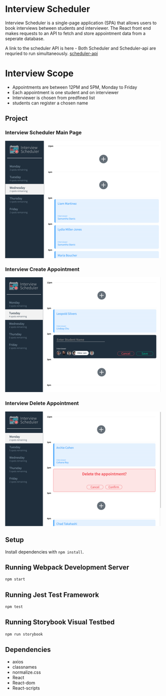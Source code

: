 # Interview Scheduler

Interview Scheduler is a single-page application (SPA) that allows users to book interviews between students and interviewer. The React front end makes requests to an API to fetch and store appointment data from a seperate database.

A link to the scheduler API is here - Both Scheduler and Scheduler-api are requried to run simultaneously.
[scheduler-api](https://github.com/Davichavix/scheduler-api)

# Interview Scope
- Appointments are between 12PM and 5PM, Monday to Friday
- Each appointment is one student and on interviewer
- Interviewer is chosen from predfined list
- students can register a chosen name


## Project

### Interview Scheduler Main Page
!["screenshot of Scheduler front page Desktop"](https://github.com/Davichavix/scheduler/blob/main/docs/Scheduler_front_page.png?raw=true)

### Interview Create Appointment
!["screenshot of Scheduler create appointment"](https://github.com/Davichavix/scheduler/blob/main/docs/Scheduler_Create_appointment.png?raw=true)

### Interview Delete Appointment
!["screenshot of Scheduler delete appointment"](https://github.com/Davichavix/scheduler/blob/main/docs/Scheduler_Delete_appointment.png?raw=true)

## Setup

Install dependencies with `npm install`.

## Running Webpack Development Server

```sh
npm start
```

## Running Jest Test Framework

```sh
npm test
```

## Running Storybook Visual Testbed

```sh
npm run storybook
```

## Dependencies

- axios
- classnames
- normalize.css
- React
- React-dom
- React-scripts